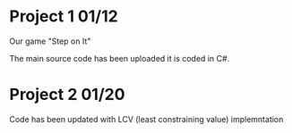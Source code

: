 
# Project 1 01/12
Our game "Step on It" 


The main source code has been uploaded it is coded in C#.

# Project 2 01/20

Code has been updated with LCV (least constraining value) implemntation


